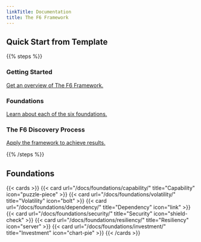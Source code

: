 ```yaml
---
linkTitle: Documentation
title: The F6 Framework
---
```


## Quick Start from Template

{{% steps %}}

### Getting Started

[Get an overview of The F6 Framework.](/docs/getting-started/)

### Foundations

[Learn about each of the six foundations.](/docs/foundations/)

### The F6 Discovery Process

[Apply the framework to achieve results.](/docs/foundations/f6-discovery-process)

{{% /steps %}}

## Foundations

{{< cards >}}
  {{< card url="/docs/foundations/capability/" title="Capability" icon="puzzle-piece" >}}
  {{< card url="/docs/foundations/volatility/" title="Volatility" icon="bolt" >}}
  {{< card url="/docs/foundations/dependency/" title="Dependency" icon="link" >}}
  {{< card url="/docs/foundations/security/" title="Security" icon="shield-check" >}}
  {{< card url="/docs/foundations/resiliency/" title="Resiliency" icon="server" >}}
  {{< card url="/docs/foundations/investment/" title="Investment" icon="chart-pie" >}}
{{< /cards >}}